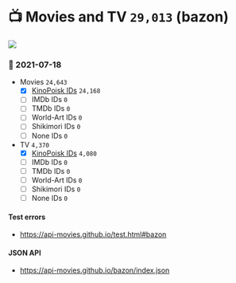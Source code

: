 # :tv: Movies and TV `29,013` (bazon)

<a href="https://API-Movies.github.io"><img src="https://API-Movies.github.io/banner.png?cache"></a>

### :date: 2021-07-18
- Movies `24,643`
  - [x] <a href="https://API-Movies.github.io/bazon/movie_kinopoisk_ids.json">KinoPoisk IDs</a> `24,168`
  - [ ] IMDb IDs `0`
  - [ ] TMDb IDs `0`
  - [ ] World-Art IDs `0`
  - [ ] Shikimori IDs `0`
  - [ ] None IDs `0`
- TV `4,370`
  - [x] <a href="https://API-Movies.github.io/bazon/tv_kinopoisk_ids.json">KinoPoisk IDs</a> `4,080`
  - [ ] IMDb IDs `0`
  - [ ] TMDb IDs `0`
  - [ ] World-Art IDs `0`
  - [ ] Shikimori IDs `0`
  - [ ] None IDs `0`
#### Test errors
- <a href='https://api-movies.github.io/test.html#bazon'>https://api-movies.github.io/test.html#bazon</a>
#### JSON API
- <a href='https://api-movies.github.io/bazon/index.json'>https://api-movies.github.io/bazon/index.json</a>
